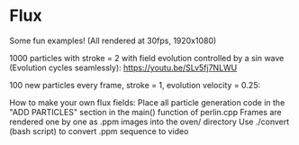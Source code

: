 # Flux
Some fun examples! (All rendered at 30fps, 1920x1080)

1000 particles with stroke = 2 with field evolution controlled by a sin wave (Evolution cycles seamlessly):
https://youtu.be/SLv5fj7NLWU

100 new particles every frame, stroke = 1, evolution velocity = 0.25:


How to make your own flux fields:
Place all particle generation code in the "ADD PARTICLES" section in the main() function of perlin.cpp
Frames are rendered one by one as .ppm images into the oven/ directory
Use ./convert (bash script) to convert .ppm sequence to video

